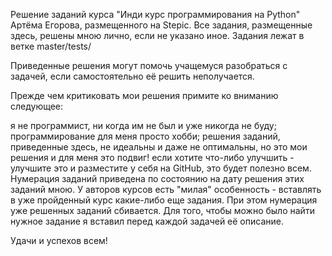 Решение заданий курса "Инди курс программирования на Python" Артёма Егорова, размещенного на Stepic. 
Все задания, размещенные здесь, решены мною лично, если не указано иное.
Задания лежат в ветке master/tests/

Приведенные решения могут помочь учащемуся разобраться с задачей, если самостоятельно её решить неполучается.

Прежде чем критиковать мои решения примите ко вниманию следующее:

я не программист, ни когда им не был и уже никогда не буду;
программирование для меня просто хобби;
решения заданий, приведенные здесь, не идеальны и даже не оптимальны, но это мои решения и для меня это подвиг!
если хотите что-либо улучшить - улучшите это и разместите у себя на GitHub, это будет полезно всем.
Нумерация заданий приведена по состоянию на дату решения этих заданий мною. У авторов курсов есть "милая" особенность - вставлять в уже пройденный курс какие-либо еще задания. При этом нумерация уже решенных заданий сбивается. Для того, чтобы можно было найти нужное задание я вставил перед каждой задачей её описание.

Удачи и успехов всем!
